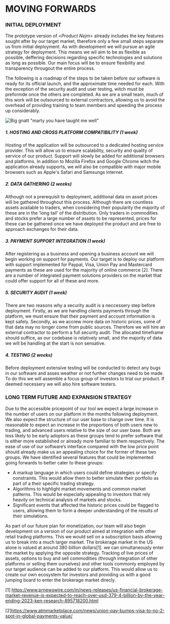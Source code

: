 # MOVING FORWARDS

### INITIAL DEPLOYMENT
The prototype version of <*Product Nejm*> already includes the key features sought after by our target market, therefore only a few small steps separate us from initial deployment. As with development we will pursue an agile strategy for deployment. This means we wil aim to be as flexible as possible, deffering decisions regarding specific technologies and solutions as long as possible. Our main focus will be to ensure flexibility and transparency througout the entire process.

The following is a roadmap of the steps to be taken before our software is ready for its official launch, and the approximate time needed for each. With the exception of the security audit and user testing, witch must be preformde once the others are completed. As we are a small team, much of this work will be outsourced to external contractors, allowing us to avoid the overhead of providing training to team members and speeding the process up considerably.

![Big gnatt "marty you have taught me well"](https://i.imgur.com/FyyDC6E.png)


##### 1. HOSTING AND CROSS PLATFORM COMPATIBILITY (1 week)
Hosting of the application will be outsourced to a dedicated hosting service provider. This will allow us to ensure scalability, security and quality of service of our product. Support will slowly be added for additional browsers and platforms. In addition to Mozilla Firefox and Google Chrome witch the application already supports, we will also be compatible with major mobile browsers such as Apple's Safari and Samsungs Internet.


##### 2. DATA GATHERING (2 weeks)
Although not a prerequisit to deployment, additional data on asset prices will be gathered throughout this process. Although there are countless assets available to traders, when considering their popularity the majority of these are in the 'long tail' of the distribution. Only traders in commodities and stocks prefer a large number of assets to be represented, prices for these can be gathered once we have deployed the product and are free to approach exchanges for their data.


##### 3. PAYMENT SUPPORT INTEGRATION (1 week)
After registering as a business and opening a business account we will begin working on support for payments. Our target is to deploy our platform with support implemented for Paypal, Visa, Union Pay and Mastercard payments as these are used for the majority of online commerce [2]. There are a number of integrated payment solutions providers on the market that could offer support for all of these and more.


##### 5. SECURITY AUDIT (1 week)
There are two reasons why a security audit is a neccessery step before deployment. Firstly, as we are handling clients payments through the platform, we must ensure that their payment and account information is kept safely. Secondly, as we accrew more data on historic prices, some of that data may no longer come from public sources. Therefore we will hire an external contractor to perform a full security audit. The allocated timeframe should suffice, as our codebase is relatively small, and the majority of data we will be handling at the start is non sensative.


##### 4. TESTING (2 weeks)
Before deployment extensive testing will be conducted to detect any bugs in our software and asses weather or not further changes need to be made. To do this we will assemble a focus group of investors to trial our product. If deemed necessery we will also hire software testers.


### LONG TERM FUTURE AND EXPANSION STRATEGY
Due to the accessible pricepoint of our tool we expect a large increase in the number of users on our platform in the months following deployment. We also expect the structure of our user base to change over time. It is reasonable to expect an increase in the proportions of both users new to trading, and advanced users relative to the size of our user base. Both are less likely to be early adoptors as these groups tend to prefer software that is either more established or already more familiar to them respectively. The ease of use of our software’s interface compared with the low price point should already make us an appealing choice for the former of these two groups. We have identified several features that could be implemented going forwards to better cater to these groups:

  - A markup language in which users could define strategies or specify constraints. This would allow them to better simulate their portfolio as part of a their specific trading strategy.
  - Algorithms to highlight market movements and common market patterns. This would be especially appealing to investors that rely heavily on technical analysis of markets and stocks.
  - Significant events that affected the historic prices could be flagged to users, allowing them to form a deeper understanding of the results of their simulations.

As part of our future plan for monetization, our team will also begin development on a version of our product aimed at integration with other retail trading platforms. This we would sell on a subscription basis allowing us to break into a much larger market. The brokerage market in the US alone is valued at around 380 billion dollars[1]. we can simultaneously enter the market by applying the opposite strategy. Tracking of live prices of assets, options to buy and sell commodities (through integration of other platforms or selling them ourselves) and other tools commonly employed by our target audience can be added to our platform. This would allow us to create our own ecosystem for investors and providing us with a good jumping board to enter the brokerage market direcly.


[1] https://www.prnewswire.com/in/news-releases/us-financial-brokerage-market-revenue-is-expected-to-reach-over-usd-379-4-billion-by-the-year-ending-2023-ken-research-895718200.html

[2]https://www.atmmarketplace.com/news/union-pay-bumps-visa-to-no-2-spot-in-global-payments-value/

